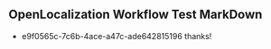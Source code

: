 ## OpenLocalization Workflow Test MarkDown
* e9f0565c-7c6b-4ace-a47c-ade642815196 
thanks!<!--HONumber=Mar16_HO3-->

